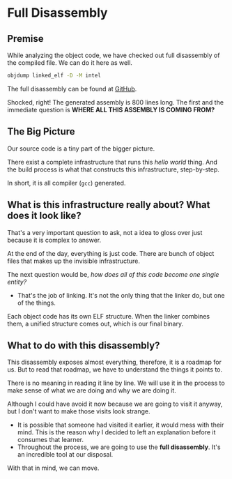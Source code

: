# Full Disassembly

## Premise

While analyzing the object code, we have checked out full disassembly of the compiled file. We can do it here as well.

```bash
objdump linked_elf -D -M intel
```

The full disassembly can be found at [GitHub](https://github.com/hi-anki/reverse-engineering/blob/main/program1/assets/full_disasm_from_obj_code).

Shocked, right! The generated assembly is 800 lines long. The first and the immediate question is **WHERE ALL THIS ASSEMBLY IS COMING FROM?**

## The Big Picture

Our source code is a tiny part of the bigger picture.

There exist a complete infrastructure that runs this _hello world_ thing. And the build process is what that constructs this infrastructure, step-by-step.

In short, it is all compiler (`gcc`) generated.

## What is this infrastructure really about? What does it look like?

That's a very important question to ask, not a idea to gloss over just because it is complex to answer.

At the end of the day, everything is just code. There are bunch of object files that makes up the invisible infrastructure.

The next question would be, _how does all of this code become one single entity?_

* That's the job of linking. It's not the only thing that the linker do, but one of the things.

Each object code has its own ELF structure. When the linker combines them, a unified structure comes out, which is our final binary.

## What to do with this disassembly?

This disassembly exposes almost everything, therefore, it is a roadmap for us. But to read that roadmap, we have to understand the things it points to.

There is no meaning in reading it line by line. We will use it in the process to make sense of what we are doing and why we are doing it.

Although I could have avoid it now because we are going to visit it anyway, but I don't want to make those visits look strange.&#x20;

* It is possible that someone had visited it earlier, it would mess with their mind. This is the reason why I decided to left an explanation before it consumes that learner.
* Throughout the process, we are going to use the **full disassembly**. It's an incredible tool at our disposal.

With that in mind, we can move.
